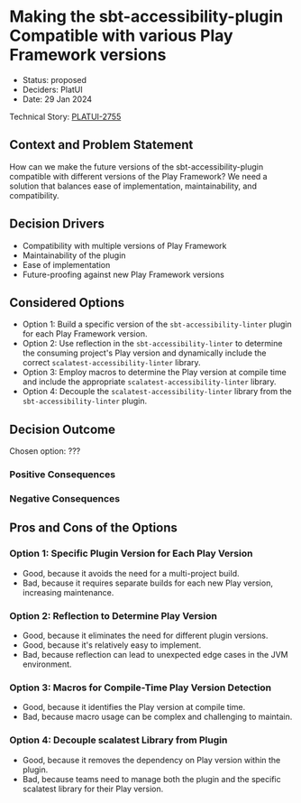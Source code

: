 # Making the sbt-accessibility-plugin Compatible with various Play Framework versions

* Status: proposed
* Deciders: PlatUI
* Date: 29 Jan 2024

Technical Story: [PLATUI-2755](https://jira.tools.tax.service.gov.uk/browse/PLATUI-2755)

## Context and Problem Statement

How can we make the future versions of the sbt-accessibility-plugin compatible with different versions of the Play Framework? We need a solution that balances ease of implementation, maintainability, and compatibility.

## Decision Drivers

* Compatibility with multiple versions of Play Framework
* Maintainability of the plugin
* Ease of implementation
* Future-proofing against new Play Framework versions

## Considered Options

* Option 1: Build a specific version of the `sbt-accessibility-linter` plugin for each Play Framework version.
* Option 2: Use reflection in the `sbt-accessibility-linter` to determine the consuming project's Play version and dynamically include the correct `scalatest-accessibility-linter` library.
* Option 3: Employ macros to determine the Play version at compile time and include the appropriate `scalatest-accessibility-linter` library.
* Option 4: Decouple the `scalatest-accessibility-linter` library from the `sbt-accessibility-linter` plugin.

## Decision Outcome

Chosen option: ???

### Positive Consequences

### Negative Consequences

## Pros and Cons of the Options

### Option 1: Specific Plugin Version for Each Play Version

* Good, because it avoids the need for a multi-project build.
* Bad, because it requires separate builds for each new Play version, increasing maintenance.

### Option 2: Reflection to Determine Play Version

* Good, because it eliminates the need for different plugin versions.
* Good, because it's relatively easy to implement.
* Bad, because reflection can lead to unexpected edge cases in the JVM environment.

### Option 3: Macros for Compile-Time Play Version Detection

* Good, because it identifies the Play version at compile time.
* Bad, because macro usage can be complex and challenging to maintain.

### Option 4: Decouple scalatest Library from Plugin

* Good, because it removes the dependency on Play version within the plugin.
* Bad, because teams need to manage both the plugin and the specific scalatest library for their Play version.